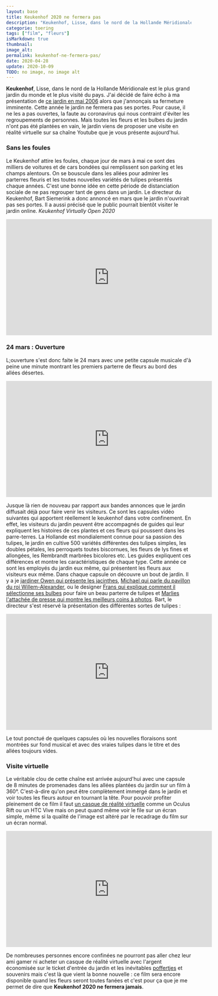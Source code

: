 ```yaml
---
layout: base
title: Keukenhof 2020 ne fermera pas
description: "Keukenhof, Lisse, dans le nord de la Hollande Méridionale est le plus grand jardin du monde et le plus visité du pays. J'ai décidé de faire écho à ma pré"
categorie: toering
tags: ["film", "fleurs"]
isMarkdown: true
thumbnail: 
image_alt: 
permalink: keukenhof-ne-fermera-pas/
date: 2020-04-28
update: 2020-10-09
TODO: no image, no image alt
---
```


**Keukenhof**, Lisse, dans le nord de la Hollande Méridionale est le plus grand jardin du monde et le plus visité du pays. J'ai décidé de faire écho à ma présentation de [ce jardin en mai 2006](/les-derniers-jours-de-keukenhof) alors que j'annonçais sa fermeture imminente. Cette année le jardin ne fermera pas ses portes. Pour cause, il ne les a pas ouvertes, la faute au coronavirus qui nous contraint d'éviter les regroupements de personnes. Mais toutes les fleurs et les bulbes du jardin n'ont pas été plantées en vain, le jardin viens de proposer une visite en réalité virtuelle sur sa chaîne Youtube que je vous présente aujourd'hui.

### Sans les foules

Le Keukenhof attire les foules, chaque jour de mars à mai ce sont des milliers de voitures et de cars bondées qui remplissent son parking et les champs alentours. On se bouscule dans les allées pour admirer les parterres fleuris et les toutes nouvelles variétés de tulipes présentés chaque années. C'est une bonne idée en cette période de distanciation sociale de ne pas regrouper tant de gens dans un jardin. Le directeur du Keukenhof, Bart Siemerink a donc annoncé en mars que le jardin n'ouvrirait pas ses portes. Il a aussi précisé que le public pourrait bientôt visiter le jardin online. *Keukenhof Virtually Open 2020* 

<!-- HTML -->
<div class="flex flex-col items-center">
<iframe width="560" height="315" src="https://www.youtube.com/embed/a0VXJL1AT4g" frameborder="0" allow="accelerometer; autoplay; encrypted-media; gyroscope; picture-in-picture" allowfullscreen></iframe>
</div>
<!-- / HTML -->

<!--excerpt-->
### 24 mars : Ouverture

L;ouverture s'est donc faite le 24 mars avec une petite capsule musicale d'à peine une minute montrant les premiers parterre de fleurs au bord des allées désertes.

<!-- HTML -->
<div class="flex flex-col items-center">
<iframe width="560" height="315" src="https://www.youtube.com/embed/dqMA5s-N1Uw" frameborder="0" allow="accelerometer; autoplay; encrypted-media; gyroscope; picture-in-picture" allowfullscreen></iframe>
</div>
<!-- / HTML -->

Jusque là rien de nouveau par rapport aux bandes annonces que le jardin diffusait déjà pour faire venir les visiteurs. Ce sont les capsules vidéo suivantes qui apportent réellement le keukenhof dans votre confinement. En effet, les visiteurs du jardin peuvent être accompagnés de guides qui leur expliquent les histoires de ces plantes et ces  fleurs qui poussent dans les parre-terres. La Hollande est mondialement connue pour sa passion des tulipes, le jardin en cultive 500 variétés différentes des tulipes simples, les doubles pétales, les perroquets toutes biscornues, les fleurs de lys fines et allongées, les Rembrandt marbrées bicolores etc. Les guides expliquent ces différences et montre les caractéristiques de chaque type. Cette année ce sont les employés du jardin eux même, qui présentent les fleurs aux visiteurs eux même. Dans chaque capsule on découvre un bout de jardin. Il y a je [jardiner Owen qui présente les jacinthes](https://www.youtube.com/watch?v=t1PtndaSoh8&list=PLXmB70ZilxL5ssMcQeyWlBnH3ns7IJsxD&index=7), [Michael qui parle du pavillon du roi Willem-Alexander](https://www.youtube.com/watch?v=MtDM2nCK9s0&list=PLXmB70ZilxL5ssMcQeyWlBnH3ns7IJsxD&index=3), ou le designer [Frans qui explique comment il sélectionne ses bulbes](https://www.youtube.com/watch?v=l_1UNwq3JwE&list=PLXmB70ZilxL5ssMcQeyWlBnH3ns7IJsxD&index=17) pour faire un beau parterre de tulipes et [Marlies l'attachée de presse qui montre les meilleurs coins à photos](https://www.youtube.com/watch?v=-Q4AIqR7LWc&list=PLXmB70ZilxL5ssMcQeyWlBnH3ns7IJsxD&index=16). Bart, le directeur s'est réservé la présentation des différentes sortes de tulipes :

<!-- HTML -->
<div class="flex flex-col items-center">
<iframe width="560" height="315" src="https://www.youtube.com/embed/AGbAagV005s" frameborder="0" allow="accelerometer; autoplay; encrypted-media; gyroscope; picture-in-picture" allowfullscreen></iframe>
</div>
<!-- / HTML -->

Le tout ponctué de quelques capsules où les nouvelles floraisons sont montrées sur fond musical et avec des vraies tulipes dans le titre et des allées toujours vides.

### Visite virtuelle

Le véritable clou de cette chaîne est arrivée aujourd'hui avec une capsule de 8 minutes de promenades dans les allées plantées du jardin sur un film à 360°. C'est-à-dire qu'on peut être complètement immergé dans le jardin et voir toutes les fleurs autour en tournant la tête. Pour pouvoir profiter pleinement de ce film il faut [un casque de réalité virtuelle](https://fr.wikipedia.org/wiki/Casque_de_r%C3%A9alit%C3%A9_virtuelle) comme un Oculus Rift ou un HTC Vive mais on peut quand même voir le file sur un écran simple, même si la qualité de l'image est altéré par le recadrage du film sur un écran normal.

<!-- HTML -->
<div class="flex flex-col items-center">
<iframe width="560" height="315" src="https://www.youtube.com/embed/GUeI2iINhpY" frameborder="0" allow="accelerometer; autoplay; encrypted-media; gyroscope; picture-in-picture" allowfullscreen></iframe>
</div>
<!-- / HTML -->

De nombreuses personnes encore confinées ne pourront pas aller chez leur ami gamer ni acheter un casque de réalité virtuelle avec l'argent économisée sur le ticket d'entrée du jardin et les inévitables [poffertjes](/les-poffertjes) et souvenirs mais c'est là que vient la bonne nouvelle : ce film sera encore disponible quand les fleurs seront toutes fanées et c'est pour ça que je me permet de dire que **Keukenhof 2020 ne fermera jamais**.
